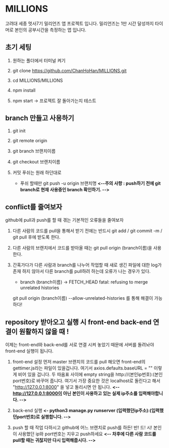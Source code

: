 # MILLIONS
고려대 세종 멋사7기 밀리언즈 앱 프로젝트 입니다.
밀리언즈는 1만 시간 달성까지 타이머로 본인의 공부시간을 측정하는 앱 입니다.


## 초기 세팅
1. 원하는 폴더에서 터미널 켜기

2. git clone https://github.com/ChanHoHan/MILLIONS.git

3. cd MILLIONS/MILLIONS

4. npm install

5. npm start -> 프로젝트 잘 돌아가는지 테스트


## branch 만들고 사용하기
1. git init

2. git remote origin

3. git branch 브랜치이름

4. git checkout 브랜치이름

5. 커밋 푸쉬는 원래 하던대로
    + 푸쉬 할때만 git push -u origin 브랜치명
**<--주의 사항 :  push하기  전에  git  branch로  현재  사용중인  branch  확인하기. -->**
  

## conflict를 줄여보자
github에 pull과 push를 할 때 겪는 기본적인 오류들을 줄여보자
1. 다른 사람의 코드를 pull을 통해서 받기 전에는 반드시 git add / git commit -m / git pull 후에 받도록 한다.

2. 다른 사람의 브랜치에서 코드를 받아올 때는 git pull origin (branch이름)을 사용한다.

3. 간혹가다가 다른 사람과 branch를 나누어 작업할 때 새로 생긴 파일에 대한 log가 존재 하지 않아서 다른 branch를 pull하려 하는데 오류가 나는 경우가 있다.
    
    * branch            (branch이름)        -> FETCH_HEAD
    fatal: refusing to merge unrelated histories
    
    git pull origin (branch이름) --allow-unrelated-histories 를 통해 해결이 가능하다!


## repository 받아오고 실행 시 front-end back-end 연결이 원활하지 않을 때 !
이제는 front-end와 back-end를 서로 연결 시켜 놓았기 때문에 서버를 돌려놔야 front-end 실행이 됩니다.

1. front-end 설정
    먼저 master 브랜치의 코드를 pull 해오면 front-end의 gettimer.js라는 파일이 있을겁니다. 여기서 axios.defaults.baseURL = "" 이렇게 비어 있을 겁니다.
    두 따옴표 사이에 empty string을 http://(본인ip번호):(본인port번호)로 바꾸어 줍니다.
    여기서 가장 중요한 것은 localhost로 돌린다고 해서 "http://127.0.0.1:8000" 을 넣고 돌리시면 안 됩니다.
**<-- http://127.0.0.1:8000이 아닌 본인이 사용하고 있는 실제 ip주소를 입력해야합니다. -->**

2. back-end 실행
**<- python3 manage.py runserver (입력했던ip주소):(입력했던port번호)로 실행합니다. -->**

3. push 할 때
    작업 다하시고 github에 어느 브랜치로 push를 하든! 반! 드! 시! 본인이 사용했던 ip와 port번호는 지우고 push하세요 
    **<-- 차후에 다른 사람 코드를 pull할 때는 귀찮지만 다시 입력해줍시다. -->**